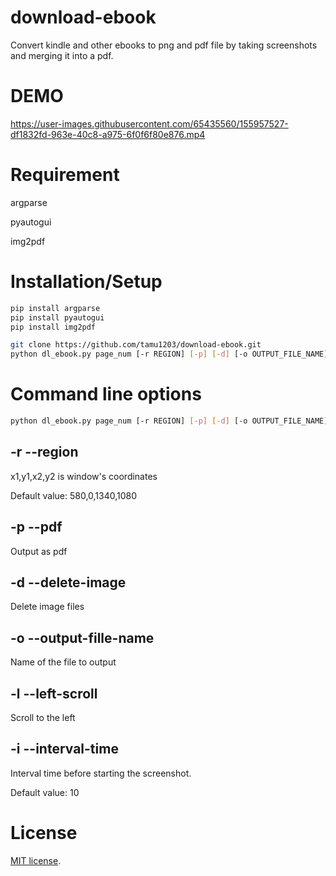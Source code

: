 # download-ebook
Convert kindle and other ebooks to png and pdf file by taking screenshots and merging it into a pdf.

# DEMO
https://user-images.githubusercontent.com/65435560/155957527-df1832fd-963e-40c8-a975-6f0f6f80e876.mp4

# Requirement
argparse

pyautogui

img2pdf
# Installation/Setup
```bash
pip install argparse
pip install pyautogui
pip install img2pdf

git clone https://github.com/tamu1203/download-ebook.git
python dl_ebook.py page_num [-r REGION] [-p] [-d] [-o OUTPUT_FILE_NAME] [-l] [-i INTERVAL_TIME]
```
# Command line options
```bash
python dl_ebook.py page_num [-r REGION] [-p] [-d] [-o OUTPUT_FILE_NAME] [-l] [-i INTERVAL_TIME]
```
## -r --region
x1,y1,x2,y2 is window's coordinates

Default value: 580,0,1340,1080
## -p --pdf
Output as pdf

## -d --delete-image
Delete image files

## -o --output-fille-name
Name of the file to output

## -l --left-scroll
Scroll to the left

## -i --interval-time
Interval time before starting the screenshot.

Default value: 10

# License
[MIT license](https://en.wikipedia.org/wiki/MIT_License).
